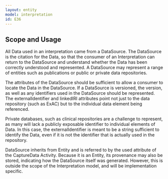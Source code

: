 ```yaml
---
layout: entity
model: interpretation
id: E36
---
```


Scope and Usage
---------------

All Data used in an interpretation came from a DataSource.  The DataSource is the citation for the Data, so that the consumer of an Interpretation can return to the DataSource and understand whether the Data has been correctly understood and represented.  A DataSource may represent a range of entities such as publications or public or private data repositories.

The attributes of the DataSource should be sufficient to allow a consumer to locate the Data in the DataSource.   If a DataSource is versioned, the version, as well as any identifiers used in the DataSource should be represented.   The externalIdentifier and linkedIRI attributes point not just to the data repository (such as ExAC) but to the individual data element being referenced.

Private databases, such as clinical repositories are a challenge to represent, as many will lack a publicly exposable identifier to individual elements of Data.   In this case, the externalIdentifier is meant to be a string sufficient to identify the Data, even if it is not the identifier that is actually used in the repository.

DataSource inherits from Entity and is referred to by the used attribute of the CaptureData Activity.   Because it is an Entity, its provenance may also be stored, indicating how the DataSource itself was generated.  However, this is outside the scope of the Interpretation model, and will be implementation specific.

